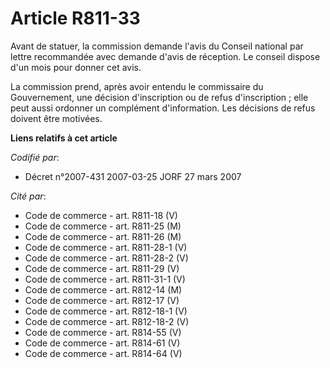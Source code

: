 # Article R811-33

Avant de statuer, la commission demande l'avis du Conseil national par lettre recommandée avec demande d'avis de réception.
Le conseil dispose d'un mois pour donner cet avis.

La commission prend, après avoir entendu le commissaire du Gouvernement, une décision d'inscription ou de refus
d'inscription ; elle peut aussi ordonner un complément d'information. Les décisions de refus doivent être motivées.

**Liens relatifs à cet article**

_Codifié par_:

  - Décret n°2007-431 2007-03-25 JORF 27 mars 2007

_Cité par_:

  - Code de commerce - art. R811-18 (V)
  - Code de commerce - art. R811-25 (M)
  - Code de commerce - art. R811-26 (M)
  - Code de commerce - art. R811-28-1 (V)
  - Code de commerce - art. R811-28-2 (V)
  - Code de commerce - art. R811-29 (V)
  - Code de commerce - art. R811-31-1 (V)
  - Code de commerce - art. R812-14 (M)
  - Code de commerce - art. R812-17 (V)
  - Code de commerce - art. R812-18-1 (V)
  - Code de commerce - art. R812-18-2 (V)
  - Code de commerce - art. R814-55 (V)
  - Code de commerce - art. R814-61 (V)
  - Code de commerce - art. R814-64 (V)
